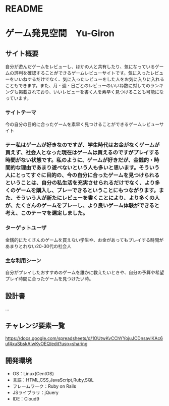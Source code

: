 # README

# ゲーム発見空間　Yu-Giron

## サイト概要
自分が遊んだゲームをレビューし、ほかの人と共有したり、気になっているゲームの評判を確認することができるゲームレビューサイトです。気に入ったレビューをいいねするだけでなく、気に入ったレビューをした人をお気に入りに入れることもできます。また、月・週・日ごとのレビューのいいね数に対してのランキングも掲載されており、いいレビューを書く人を素早く見つけることも可能になっています。

### サイトテーマ
今の自分の目的に合ったゲームを素早く見つけることができるゲームレビューサイト

### テー私はゲームが好きなのですが、学生時代はお金がなくゲームが買えず、社会人となった現在はゲームは買えるのですがプレイする時間がない状態です。私のように、ゲームが好きだが、金銭的・時間的な理由であまり遊べないという人も多いと思います。そういう人にとってすぐに目的の、今の自分に合ったゲームを見つけられるということは、自分の私生活を充実させられるだけでなく、より多くのゲームを購入し、プレーできるということにもつながります。また、そういう人が新たにレビューを書くことにより、より多くの人が、たくさんのゲームをプレーし、より良いゲーム体験ができると考え、このテーマを選定しました。


### ターゲットユーザ
金銭的にたくさんのゲームを買えない学生や、お金があってもプレイする時間があまりとれない20-30代の社会人

### 主な利用シーン
自分がプレイしたおすすめのゲームを誰かに教えたいときや、自分の予算や希望プレイ時間に合ったゲームを見つけたい時。

## 設計書
...

## チャレンジ要素一覧
https://docs.google.com/spreadsheets/d/1OUtwKvCChYYojuJCDnsavlKAc6uf4xuSbskAIwKyOEQ/edit?usp=sharing

## 開発環境
- OS：Linux(CentOS)
- 言語：HTML,CSS,JavaScript,Ruby,SQL
- フレームワーク：Ruby on Rails
- JSライブラリ：jQuery
- IDE：Cloud9